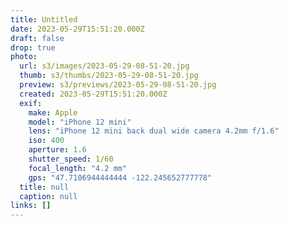 ```yaml
---
title: Untitled
date: 2023-05-29T15:51:20.000Z
draft: false
drop: true
photo:
  url: s3/images/2023-05-29-08-51-20.jpg
  thumb: s3/thumbs/2023-05-29-08-51-20.jpg
  preview: s3/previews/2023-05-29-08-51-20.jpg
  created: 2023-05-29T15:51:20.000Z
  exif:
    make: Apple
    model: "iPhone 12 mini"
    lens: "iPhone 12 mini back dual wide camera 4.2mm f/1.6"
    iso: 400
    aperture: 1.6
    shutter_speed: 1/60
    focal_length: "4.2 mm"
    gps: "47.7106944444444 -122.245652777778"
  title: null
  caption: null
links: []
---
```

